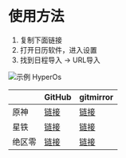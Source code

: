 # 使用方法

1. 复制下面链接
2. 打开日历软件，进入设置
3. 找到日程导入 -> URL导入

![示例 HyperOs](https://raw.gitmirror.com/Trrrrw/picx-images-hosting@master/hoyo_calendar_0.45ma7rr2h.avif)

||GitHub|gitmirror|
|-|-|-|
|原神|[链接](https://raw.githubusercontent.com/Trrrrw/hoyo_calendar/main/ics/genshin.ics)|[链接](https://raw.gitmirror.com/Trrrrw/hoyo_calendar/main/ics/genshin.ics)|
|星铁|[链接](https://raw.githubusercontent.com/Trrrrw/hoyo_calendar/main/ics/sr.ics)|[链接](https://raw.gitmirror.com/Trrrrw/hoyo_calendar/main/ics/sr.ics)|
|绝区零|[链接](https://raw.githubusercontent.com/Trrrrw/hoyo_calendar/main/ics/zzz.ics)|[链接](https://raw.gitmirror.com/Trrrrw/hoyo_calendar/main/ics/zzz.ics)|

